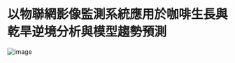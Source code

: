 # 以物聯網影像監測系統應用於咖啡生長與乾旱逆境分析與模型趨勢預測
![image](https://github.com/user-attachments/assets/4e285c3b-3fe5-4b2a-ba02-614d25b09ce5)

